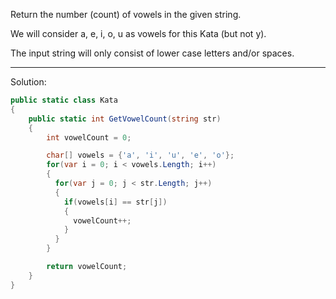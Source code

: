 Return the number (count) of vowels in the given string.

We will consider a, e, i, o, u as vowels for this Kata (but not y).

The input string will only consist of lower case letters and/or spaces.
***
Solution:
```c#
public static class Kata
{
    public static int GetVowelCount(string str)
    {
        int vowelCount = 0;

        char[] vowels = {'a', 'i', 'u', 'e', 'o'};
        for(var i = 0; i < vowels.Length; i++)
        {
          for(var j = 0; j < str.Length; j++)
          {
            if(vowels[i] == str[j])
            {
              vowelCount++;
            }
          }
        }

        return vowelCount;
    }
}
```
